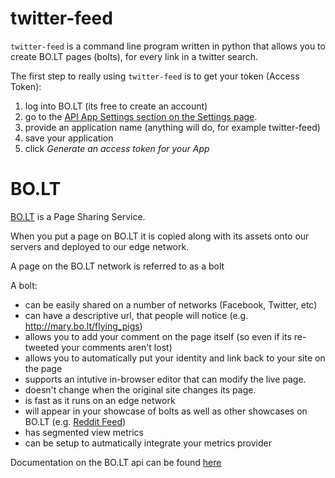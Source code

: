 
twitter-feed
============

`twitter-feed` is a command line program written in python that allows you to create BO.LT pages (bolts), for every link in a twitter search.

The first step to really using `twitter-feed` is to get your token (Access Token):

  1. log into BO.LT (its free to create an account) 
  2. go to the [API App Settings section on the Settings page](https://bo.lt/app/settings#api-app-form). 
  3. provide an application name (anything will do, for example twitter-feed)
  4. save your application
  5. click *Generate an access token for your App*

BO.LT
=====

[BO.LT](http://bo.lt/) is a Page Sharing Service. 

When you put a page on BO.LT it is copied along with its assets onto our servers and deployed to our edge network.

A page on the BO.LT network is referred to as a bolt

A bolt:

  - can be easily shared on a number of networks (Facebook, Twitter, etc)
  - can have a descriptive url, that people will notice (e.g. http://mary.bo.lt/flying_pigs)
  - allows you to add your comment on the page itself (so even if its re-tweeted your comments aren't lost)
  - allows you to automatically put your identity and link back to your site on the page
  - supports an intutive in-browser editor that can modify the live page.
  - doesn't change when the original site changes its page.
  - is fast as it runs on an edge network
  - will appear in your showcase of bolts as well as other showcases on BO.LT (e.g. [Reddit Feed](http://reddit.bo.lt))
  - has segmented view metrics
  - can be setup to autmatically integrate your metrics provider


Documentation on the BO.LT api can be found [here](http://dev.bo.lt)

